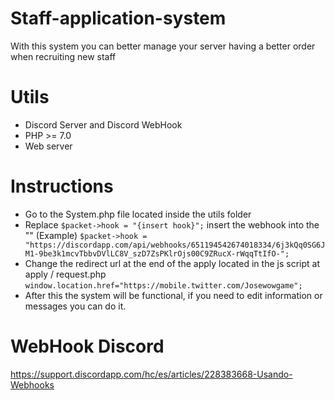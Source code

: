 # Staff-application-system
With this system you can better manage your server having a better order when recruiting new staff 

# Utils
- Discord Server and Discord WebHook
- PHP >= 7.0
- Web server

# Instructions

- Go to the System.php file located inside the utils folder
- Replace ` $packet->hook = "{insert hook}"; ` insert the webhook into the "" (Example) ` $packet->hook = "https://discordapp.com/api/webhooks/651194542674018334/6j3kQq0SG6JM1-9be3k1mcvTbbvDVlLC8V_szD7ZsPKlrOjs00C9ZRucX-rWqqTtIfO-"; `
- Change the redirect url at the end of the apply located in the js script at apply / request.php ` window.location.href="https://mobile.twitter.com/Josewowgame"; `
- After this the system will be functional, if you need to edit information or messages you can do it.

# WebHook Discord
https://support.discordapp.com/hc/es/articles/228383668-Usando-Webhooks




